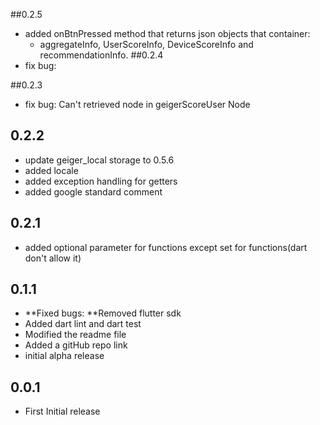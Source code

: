 ##0.2.5
 - added onBtnPressed method that returns json objects that container:
    * aggregateInfo, UserScoreInfo, DeviceScoreInfo and recommendationInfo.
##0.2.4
- fix bug: 

##0.2.3
- fix bug: Can't retrieved node in geigerScoreUser Node 

## 0.2.2
- update geiger_local storage to 0.5.6
- added locale
- added exception handling for getters 
- added google standard comment

## 0.2.1
- added optional parameter for functions except set for functions(dart don't allow it)

## 0.1.1
- **Fixed bugs: **Removed flutter sdk
- Added dart lint and dart test
- Modified the readme file
- Added a gitHub repo link
- initial alpha release

## 0.0.1
- First Initial release



